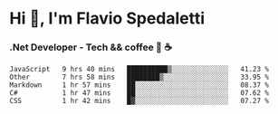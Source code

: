 # Hi 👋, I'm Flavio Spedaletti
### .Net Developer - Tech && coffee 🤖 ☕

<!--START_SECTION:waka-->
```text
JavaScript   9 hrs 40 mins   ██████████▒░░░░░░░░░░░░░░   41.23 % 
Other        7 hrs 58 mins   ████████▒░░░░░░░░░░░░░░░░   33.95 % 
Markdown     1 hr 57 mins    ██░░░░░░░░░░░░░░░░░░░░░░░   08.37 % 
C#           1 hr 47 mins    ██░░░░░░░░░░░░░░░░░░░░░░░   07.62 % 
CSS          1 hr 42 mins    █▓░░░░░░░░░░░░░░░░░░░░░░░   07.27 % 
```
<!--END_SECTION:waka-->

<!--
[![Top Langs](https://github-readme-stats.vercel.app/api/top-langs/?username=flaviospedaletti&layout=compact&theme=radical)](https://github.com/anuraghazra/github-readme-stats)
-->

<!--
**FlavioSpedaletti/FlavioSpedaletti** is a ✨ _special_ ✨ repository because its `README.md` (this file) appears on your GitHub profile.

Here are some ideas to get you started:

- 🔭 I’m currently working on ...
- 🌱 I’m currently learning ...
- 👯 I’m looking to collaborate on ...
- 🤔 I’m looking for help with ...
- 💬 Ask me about ...
- 📫 How to reach me: ...
- 😄 Pronouns: ...
- ⚡ Fun fact: ...
-->
